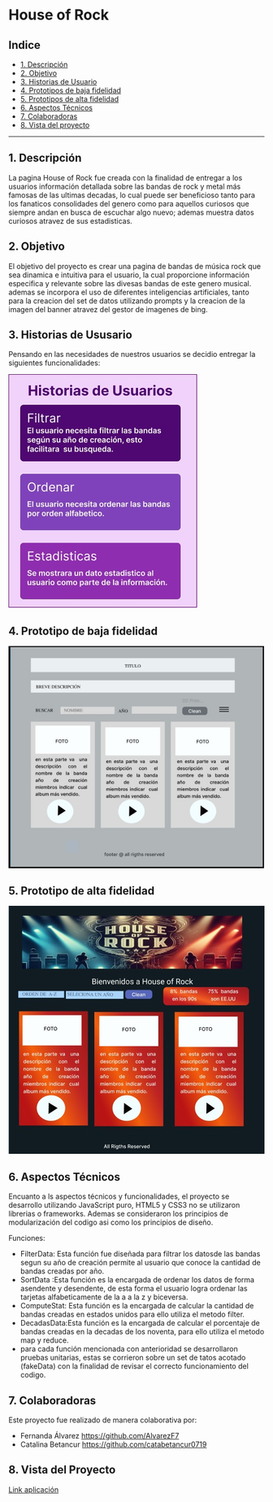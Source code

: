 # House of Rock

## Indice

* [1. Descripción ](#1-descripción)
* [2. Objetivo ](#2-Objetivo)
* [3. Historias de Usuario](#3-Historias-de-Usuario)
* [4. Prototipos de baja fidelidad ](#4-prototipos-de-baja-fidelidad)
* [5. Prototipos de alta fidelidad ](#5-prototipos-de-alta-fidelidad)
* [6. Aspectos Técnicos ](#6-aspectos-técnicos)
* [7. Colaboradoras ](#7-colaboradoras)
* [8. Vista del proyecto ](#8-vista-del-proyect)


***
## 1. Descripción
  
La pagina House of Rock fue creada con la finalidad de entregar a los usuarios información
detallada sobre las bandas de rock y metal más famosas de las ultimas decadas, lo cual puede
ser beneficioso tanto para los fanaticos consolidades del genero como para aquellos curiosos
que siempre andan en busca de escuchar algo nuevo; ademas muestra datos curiosos atravez de
sus estadisticas.

## 2. Objetivo
  
El objetivo del proyecto es crear una pagina  de bandas de música rock que sea dinamica e intuitiva
para el usuario, la cual proporcione información especifica y relevante sobre las divesas bandas de
este genero musical. ademas se incorpora el uso de diferentes inteligencias artificiales, tanto para
la creacion del set de datos utilizando prompts y la creacion de la imagen del banner atravez del
gestor de imagenes de bing.

## 3. Historias de Ususario
  
Pensando en las necesidades de nuestros usuarios se decidio entregar la siguientes funcionalidades:
  
 ![](https://github.com/AlvarezF7/DEV015-dataverse/blob/main/historia%20de%20usuario.jpg)
  
     
## 4. Prototipo de baja fidelidad
  
 ![](https://github.com/AlvarezF7/DEV015-dataverse/blob/develop/prototipo%20baja%20fidelidad.jpg)
  
## 5. Prototipo de alta fidelidad
  
![](https://github.com/AlvarezF7/DEV015-dataverse/blob/develop/alta%20fidelidad.jpg)
  
## 6. Aspectos Técnicos
  Encuanto a ls aspectos técnicos y funcionalidades, el proyecto se desarrollo utilizando JavaScript puro,
  HTML5 y CSS3 no se utilizaron librerias o frameworks. Ademas se consideraron los principios de modularización
  del codigo asi como los principios de diseño.
  
  Funciones:
- FilterData: Esta función fue diseñada para filtrar los datosde las bandas segun su año de creación
  permite al usuario que conoce la cantidad de bandas creadas por año.
- SortData :Esta función es la encargada de ordenar los datos de forma asendente y desendente, de esta
    forma el usuario logra ordenar las tarjetas alfabeticamente de la a a la z y biceversa.
- ComputeStat: Esta función es la encargada de calcular la cantidad de bandas creadas en estados unidos
    para ello utiliza el metodo filter.
- DecadasData:Esta función es la encargada de calcular el porcentaje de bandas creadas en la decadas de los
    noventa, para ello utiliza el metodo map y reduce.
- para cada función mencionada con anterioridad se desarrollaron pruebas unitarias, estas se corrieron sobre
    un set de tatos acotado (fakeData) con la finalidad de revisar el correcto funcionamiento del codigo.
    
 ## 7. Colaboradoras
 Este proyecto fue realizado de manera colaborativa por:
  
- Fernanda Álvarez https://github.com/AlvarezF7
- Catalina Betancur https://github.com/catabetancur0719
 
 ## 8. Vista del Proyecto
 [Link aplicación](https://alvarezf7.github.io/DEV015-dataverse/)
  
 
